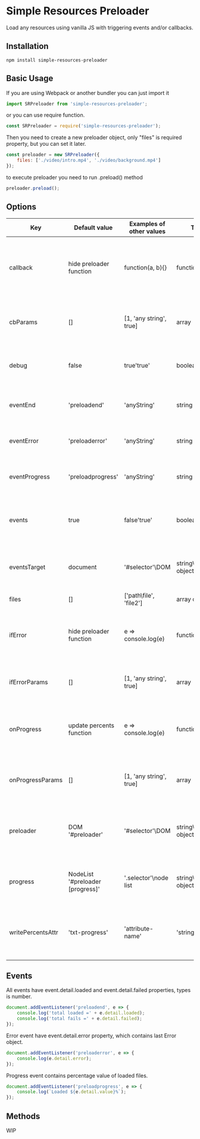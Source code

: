 # Simple Resources Preloader
Load any resources using vanilla JS with triggering events and/or callbacks.  

## Installation
``` 
npm install simple-resources-preloader
```

## Basic Usage
If you are using Webpack or another bundler you can just import it
``` javascript
import SRPreloader from 'simple-resources-preloader';
```
or you can use require function. 
``` javascript
const SRPreloader = require('simple-resources-preloader');
```
Then you need to create a new preloader object, only "files" is required property, but you can set it later.  
``` javascript
const preloader = new SRPreloader({
    files: ['./video/intro.mp4', './video/background.mp4']
});
```
to execute preloader you need to run .preload() method
``` javascript
preloader.preload();
```
## Options
| Key              | Default value                     | Examples of other values | Type                    | Description                                                               |
|------------------|-----------------------------------|--------------------------|-------------------------|---------------------------------------------------------------------------|
| callback         | hide preloader function           | function\(a, b\)\{\}       | function\any            | This function will run after preload complete without errors  |
| cbParams         | \[\]                              | \[1, 'any string', true\]| array                   | Array of parameters for function stored in callback key                   |
| debug            | false                             | true\'true'              | boolean\string          | You can enable additional messages in console                 |
| eventEnd         | 'preloadend'                      | 'anyString'              | string                  | Event name that will be triggered on end of preloading                    |
| eventError       | 'preloaderror'                    | 'anyString'              | string                  | Event name that will be triggered on errors                               |
| eventProgress    | 'preloadprogress'                 | 'anyString'              | string                  | Event name that will be triggered on progress changes                     |
| events           | true                              | false\'true'             | boolean\string          | You can disable all events triggering with the plugin         |
| eventsTarget     | document                          | '\#selector'\DOM         | string\DOM object       | All events will trigger on this DOM element or document       |
| files            | \[\]                              | \['path\file', 'file2'\] | array of stings         | Files list to preload                                                     |
| ifError          | hide preloader function           | e => console\.log\(e\)    | function\any            | This function will run after preload complete with errors     |
| ifErrorParams    | \[\]                              | \[1, 'any string', true\]| array                   | Array of parameters for function stored in ifError key        |
| onProgress       | update percents function          | e => console\.log\(e\)    | function\any            | this function will be executed on every percents change       |
| onProgressParams | \[\]                              | \[1, 'any string', true\]| array                   | Array of parameters for function stored in onProgress key     |
| preloader        | DOM '\#preloader'                 | '\#selector'\DOM         | string\DOM object       | Hide this DOM element after preload with default functions    |
| progress         | NodeList '\#preloader \[progress\]'| '\.selector'\node list    | string\NodeList object  | This DOM elements will receive updates of progress attribute  |
| writePercentsAttr| 'txt\-progress'                    | 'attribute\-name'         | 'string'                | Progress elements with this attribute will get updates of text|

## Events
All events have event.detail.loaded and event.detail.failed properties, types is number.
``` javascript
document.addEventListener('preloadend', e => {
    console.log('total loaded =' + e.detail.loaded); 
    console.log('total fails =' + e.detail.failed); 
});
```

Error event have event.detail.error property, which contains last Error object.
``` javascript
document.addEventListener('preloaderror', e => {
    console.log(e.detail.error); 
});
```

Progress event contains percentage value of loaded files.
``` javascript
document.addEventListener('preloadprogress', e => {
    console.log(`Loaded ${e.detail.value}%`); 
});
```
## Methods
WIP